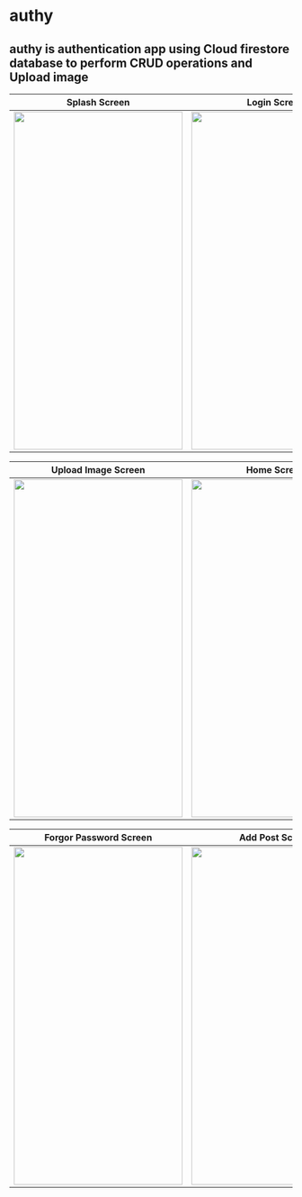 # authy
## authy is authentication app using Cloud firestore database to perform CRUD operations and Upload image 

| Splash Screen                         |    Login Screen                          | Signup Screen                                   |
| ----------------------------------- | ----------------------------------- | ------------------------------------------- |
| <img src = "https://github.com/sainideepanshu199/Authy/assets/114583893/1a08e4e5-47fe-4293-9c6a-88647c8993ec" width="300" height="600">|<img src = "https://github.com/sainideepanshu199/Authy/assets/114583893/fadca367-54cc-48d1-8914-cad97badf6b8" width="300" height="600"> |<img src = "https://github.com/sainideepanshu199/Authy/assets/114583893/5540e314-c841-4ed2-8fdf-2dcda206164e" width="300" height="600">  |

| Upload Image Screen                        |    Home Screen                          | Login with Mobile Number Screen                                   |
| ----------------------------------- | ----------------------------------- | ------------------------------------------- |
| <img src = "https://github.com/sainideepanshu199/Authy/assets/114583893/9104ff5b-a7b7-4c1c-b1a9-e6775bb3bd62" width="300" height="600">|<img src = "https://github.com/sainideepanshu199/Authy/assets/114583893/2ff64340-f77e-4db5-b459-909625c0fe3a" width="300" height="600"> |<img src = "https://github.com/sainideepanshu199/Authy/assets/114583893/4fbb6864-51cc-4a4c-bb01-b7a278cf579b" width="300" height="600">  |

| Forgor Password Screen                        |    Add Post Screen                          | Posts Screen                                   |
| ----------------------------------- | ----------------------------------- | ------------------------------------------- |
| <img src = "https://github.com/sainideepanshu199/Authy/assets/114583893/34ace88d-5a6d-47a4-a7b6-49f05b23b1b6" width="300" height="600">|<img src = "https://github.com/sainideepanshu199/Authy/assets/114583893/09d6c110-1f85-40d1-98a8-411c2f83ae9f" width="300" height="600"> |<img src = "https://github.com/sainideepanshu199/Authy/assets/114583893/c77a033b-0836-4b9d-8a1c-7319e3d05f83" width="300" height="600">  |




